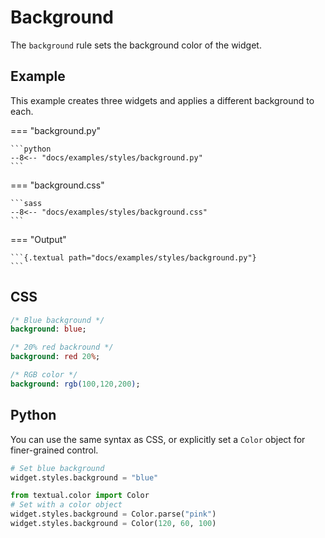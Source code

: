 # Background

The `background` rule sets the background color of the widget.

## Example

This example creates three widgets and applies a different background to each.

=== "background.py"

    ```python
    --8<-- "docs/examples/styles/background.py"
    ```

=== "background.css"

    ```sass
    --8<-- "docs/examples/styles/background.css"
    ```

=== "Output"

    ```{.textual path="docs/examples/styles/background.py"}
    ```

## CSS

```sass
/* Blue background */
background: blue;

/* 20% red backround */
background: red 20%;

/* RGB color */
background: rgb(100,120,200);
```

## Python

You can use the same syntax as CSS, or explicitly set a `Color` object for finer-grained control.

```python
# Set blue background
widget.styles.background = "blue"

from textual.color import Color
# Set with a color object
widget.styles.background = Color.parse("pink")
widget.styles.background = Color(120, 60, 100)
```

